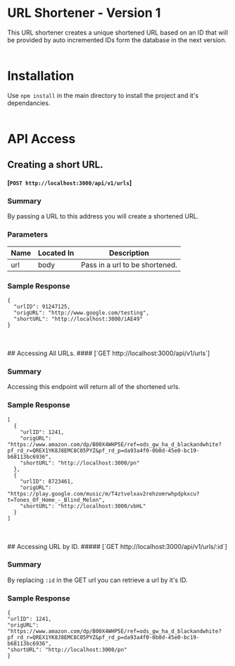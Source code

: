 # URL Shortener - Version 1
This URL shortener creates a unique shortened URL based on an ID that will be provided by auto incremented IDs form the database in the next version.
<br>
<br>
# Installation
Use `npm install` in the main directory to install the project and it's dependancies.
<br>
<br>
# API Access

## Creating a short URL.
#### [`POST http://localhost:3000/api/v1/urls`]

### Summary
By passing a URL to this address you will create a shortened URL.

### Parameters
  Name  |  Located In  |  Description
--------|--------------|-------------
   url  |     body     |  Pass in a url to be shortened.

### Sample Response
```
{
  "urlID": 91247125,
  "origURL": "http://www.google.com/testing",
  "shortURL": "http://localhost:3000/iAE49"
}
```
<br>
<br>
## Accessing All URLs.
#### [`GET http://localhost:3000/api/v1/urls`]

### Summary
Accessing this endpoint will return all of the shortened urls.

### Sample Response
```
[
  {
    "urlID": 1241,
    "origURL": "https://www.amazon.com/dp/B00X4WHP5E/ref=ods_gw_ha_d_blackandwhite?pf_rd_r=QREX1YK8J8EMC8C05PYZ&pf_rd_p=da93a4f0-0b0d-45e0-bc19-b68113bc6936",
    "shortURL": "http://localhost:3000/pn"
  },
  {
    "urlID": 8723461,
    "origURL": "https://play.google.com/music/m/T4ztvelxav2rehzomrwhpdpkxcu?t=Tones_Of_Home_-_Blind_Melon",
    "shortURL": "http://localhost:3000/vbHL"
  }
]
```
<br>
<br>
## Accessing URL by ID.
##### [`GET http://localhost:3000/api/v1/urls/:id`]

### Summary
By replacing `:id` in the GET url you can retrieve a url by it's ID.

### Sample Response
    {
    "urlID": 1241,
    "origURL": "https://www.amazon.com/dp/B00X4WHP5E/ref=ods_gw_ha_d_blackandwhite?pf_rd_r=QREX1YK8J8EMC8C05PYZ&pf_rd_p=da93a4f0-0b0d-45e0-bc19-b68113bc6936",
    "shortURL": "http://localhost:3000/pn"
    }